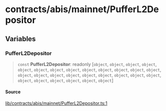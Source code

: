 # contracts/abis/mainnet/PufferL2Depositor

## Variables

### PufferL2Depositor

> `const` **PufferL2Depositor**: readonly [`object`, `object`, `object`, `object`, `object`, `object`, `object`, `object`, `object`, `object`, `object`, `object`, `object`, `object`, `object`, `object`, `object`, `object`, `object`, `object`, `object`, `object`, `object`, `object`, `object`, `object`, `object`, `object`]

#### Source

[lib/contracts/abis/mainnet/PufferL2Depositor.ts:1](https://github.com/PufferFinance/puffer-sdk/blob/b5daa782ae6806e90fac58668a99d5205505589f/lib/contracts/abis/mainnet/PufferL2Depositor.ts#L1)
